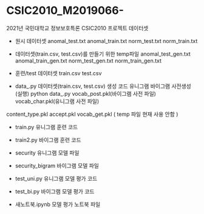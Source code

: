 # CSIC2010_M2019066-
2021년 국민대학교 정보보호특론 CSIC2010 프로젝트 데이터셋

- 원시 데이터셋
anomal_test.txt
anomal_train.txt
norm_test.txt
norm_train.txt

- 데이터셋(train.csv, test.csv)를 만들기 위한 temp파일
anomal_test_gen.txt
anomal_train_gen.txt
norm_test_gen.txt
norm_train_gen.txt

- 훈련/test 데이터셋
train.csv
test.csv

- data_.py
데이터셋(train.csv, test.csv) 생성 코드
유니그램 바이그램 사전생성
(실행)
python data_.py
vocab_post.pkl(바이그램 사전 파일) vocab_char.pkl(유니그램 사전 파일)
 
content_type.pkl accept.pkl vocab_get.pkl ( temp 파일 현재 사용 안함 )

- train.py
유니그램 훈련 코드

- train2.py
바이그램 훈련 코드

- security
유니그램 모델 파일

- security_bigram
바이그램 모델 파일

- test_uni.py
유니그램 모델 평가 코드

- test_bi.py
바이그램 모델 평가 코드

- 새노트북.ipynb
모델 평가 노트북 파일
